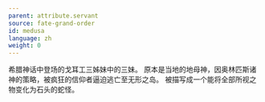 ```yaml
---
parent: attribute.servant
source: fate-grand-order
id: medusa
language: zh
weight: 0
---
```


希腊神话中登场的戈耳工三姊妹中的三妹。
原本是当地的地母神，因奥林匹斯诸神的策略，被疯狂的信仰者逼迫逃亡至无形之岛。
被描写成一个能将全部所视之物变化为石头的蛇怪。
